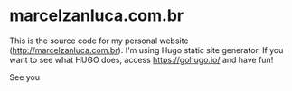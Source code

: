 # marcelzanluca.com.br
This is the source code for my personal website (http://marcelzanluca.com.br). I'm using Hugo static site generator. If
you want to see what HUGO does, access https://gohugo.io/ and have fun!

See you
